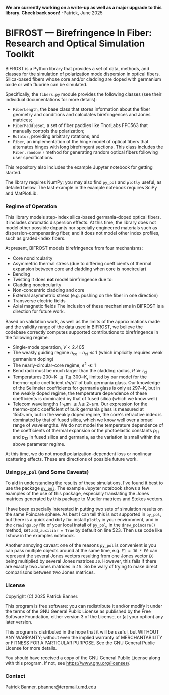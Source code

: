 **We are currently working on a write-up as well as a major upgrade to this library. Check back soon!**
-Patrick, June 2025

# BIFROST — Birefringence In Fiber: Research and Optical Simulation Toolkit

BIFROST is a Python library that provides a set of data, methods, and classes for the simulation of polarization mode dispersion in optical fibers. Silica-based fibers whose core and/or cladding are doped with germanium oxide or with fluorine can be simulated.

Specifically, the ``fibers.py`` module provides the following classes (see their individual documentations for more details):

* ``FiberLength``, the base class that stores information about the fiber geometry and conditions and calculates birefringences and Jones matrices;
* ``FiberPaddleSet``, a set of fiber paddles like ThorLabs FPC563 that manually controls the polarization;
* ``Rotator``, providing arbitrary rotations; and
* ``Fiber``, an implementation of the hinge model of optical fibers that alternates hinges with long birefringent sections. This class includes the ``Fiber.random()`` method for generating random optical fibers following user specifications.

This repository also includes the example Jupyter notebook for getting started.

The library requires NumPy; you may also find ``py_pol`` and ``plotly`` useful, as detailed below. The last example in the example notebook requires SciPy and MatPlotLib.

### Regime of Operation

This library models step-index silica-based germania-doped optical fibers. It includes chromatic dispersion effects. At this time, the library does not model other possible dopants nor specially engineered materials such as dispersion-compensating fiber, and it does not model other index profiles, such as graded-index fibers.

At present, BIFROST models birefringence from four mechanisms:
* Core noncircularity
* Asymmetric thermal stress (due to differing coefficients of thermal expansion between core and cladding when core is noncircular)
* Bending
* Twisting
It does **not** model birefringence due to:
* Cladding noncircularity
* Non-concentric cladding and core
* External asymmetric stress (e.g. pushing on the fiber in one direction)
* Transverse electric fields
* Axial magnetic fields
The inclusion of these mechanisms in BIFROST is a direction for future work.

Based on validation work, as well as the limits of the approximations made and the validity range of the data used in BIFROST, we believe the codebase correctly computes supported contributions to birefringence in the following regime.  
* Single-mode operation, $V<2.405$
* The weakly guiding regime $n_{\text{co}}-n_{\text{cl}} \ll 1$ (which implicitly requires weak germanium doping)
* The nearly-circular-core regime, $e^2 \ll 1$
* Bend radii must be much larger than the cladding radius, $R \gg r_{\text{cl}}$
* Temperatures 200~K $\lesssim T \lesssim$ 300~K, limited by our model for the thermo-optic coefficient $dn/dT$ of bulk germania glass. Our knowledge of the Sellmeier coefficients for germania glass is only at 297~K, but in the weakly doped regime, the temperature dependence of these coefficients is dominated by that of fused silica (which we know well)
* Telecom wavelengths 1~$\mu$m $\lesssim \lambda \lesssim$ 2~$\mu$m. Our expression for the thermo-optic coefficient of bulk germania glass is measured at 1550~nm, but in the weakly doped regime, the core's refractive index is dominated by that of fused silica, which we know well over a broad range of wavelengths.
We do not model the temperature dependence of the coefficients of thermal expansion or the photoelastic constants $p_{11}$ and $p_{12}$ in fused silica and germania, as the variation is small within the above parameter regime.

At this time, we do not moedl polarization-dependent loss or nonlinear scattering effects. These are directions of possible future work.

### Using ``py_pol`` (and Some Caveats)

To aid in understanding the results of these simulations, I've found it best to use the package [``py_pol``](https://mail.google.com/mail/u/0/#inbox). The example Jupyter notebook shows a few examples of the use of this package, especially translating the Jones matrices generated by this package to Mueller matrices and Stokes vectors.

I have been especially interested in putting two sets of simulation results on the same Poincaré sphere. As best I can tell this is not supported in ``py_pol``, but there is a quick and dirty fix: install ``plotly`` in your environment, and in the ``drawings.py`` file of your local install of ``py_pol``, in the ``draw_poincare()`` method, set ``add_auxiliar = True`` by default on line 523. Then use code like I show in the examples notebook.

Another annoying caveat: one of the reasons ``py_pol`` is convenient is you can pass multiple objects around at the same time, e.g. ``E1 = J0 * E0`` can represent the several Jones vectors resulting from one Jones vector ``E0`` being multiplied by several Jones matrices ``J0``. However, this fails if there are exactly two Jones matrices in ``J0.`` So be wary of trying to make direct comparisons between two Jones matrices.

### License

Copyright (C) 2025 Patrick Banner.

This program is free software: you can redistribute it and/or modify it under the terms of the GNU General Public License as published by the Free Software Foundation, either version 3 of the License, or (at your option) any later version.

This program is distributed in the hope that it will be useful, but WITHOUT ANY WARRANTY; without even the implied warranty of MERCHANTABILITY or FITNESS FOR A PARTICULAR PURPOSE.  See the GNU General Public License for more details.

You should have received a copy of the GNU General Public License along with this program. If not, see <https://www.gnu.org/licenses/>.

### Contact

Patrick Banner, pbanner@terpmail.umd.edu
